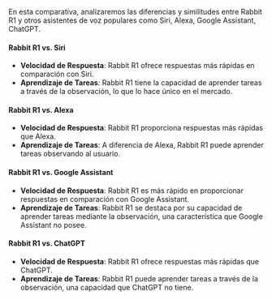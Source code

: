 En esta comparativa, analizaremos las diferencias y similitudes entre Rabbit R1 y otros asistentes de voz populares como Siri, Alexa, Google Assistant, ChatGPT. 

#### Rabbit R1 vs. Siri
- **Velocidad de Respuesta**: Rabbit R1 ofrece respuestas más rápidas en comparación con Siri.
- **Aprendizaje de Tareas**: Rabbit R1 tiene la capacidad de aprender tareas a través de la observación, lo que lo hace único en el mercado.

#### Rabbit R1 vs. Alexa
- **Velocidad de Respuesta**: Rabbit R1 proporciona respuestas más rápidas que Alexa.
- **Aprendizaje de Tareas**: A diferencia de Alexa, Rabbit R1 puede aprender tareas observando al usuario.

#### Rabbit R1 vs. Google Assistant
- **Velocidad de Respuesta**: Rabbit R1 es más rápido en proporcionar respuestas en comparación con Google Assistant.
- **Aprendizaje de Tareas**: Rabbit R1 se destaca por su capacidad de aprender tareas mediante la observación, una característica que Google Assistant no posee.

#### Rabbit R1 vs. ChatGPT
- **Velocidad de Respuesta**: Rabbit R1 ofrece respuestas más rápidas que ChatGPT.
- **Aprendizaje de Tareas**: Rabbit R1 puede aprender tareas a través de la observación, una capacidad que ChatGPT no tiene.
